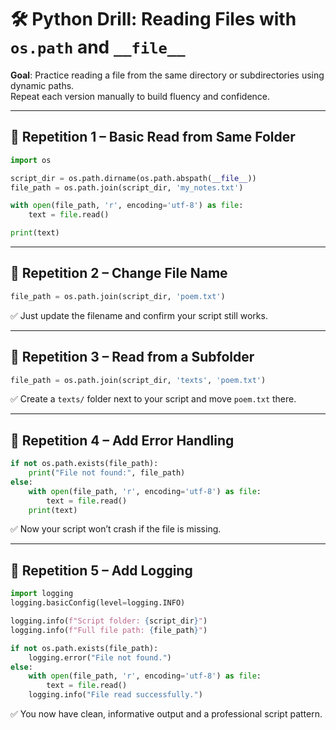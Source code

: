 
# 🛠️ Python Drill: Reading Files with `os.path` and `__file__`

**Goal**: Practice reading a file from the same directory or subdirectories using dynamic paths.  
Repeat each version manually to build fluency and confidence.  

---

## 🔁 Repetition 1 – Basic Read from Same Folder

```python
import os

script_dir = os.path.dirname(os.path.abspath(__file__))
file_path = os.path.join(script_dir, 'my_notes.txt')

with open(file_path, 'r', encoding='utf-8') as file:
    text = file.read()

print(text)
```

---

## 🔁 Repetition 2 – Change File Name

```python
file_path = os.path.join(script_dir, 'poem.txt')
```

✅ Just update the filename and confirm your script still works.

---

## 🔁 Repetition 3 – Read from a Subfolder

```python
file_path = os.path.join(script_dir, 'texts', 'poem.txt')
```

✅ Create a `texts/` folder next to your script and move `poem.txt` there.

---

## 🔁 Repetition 4 – Add Error Handling

```python
if not os.path.exists(file_path):
    print("File not found:", file_path)
else:
    with open(file_path, 'r', encoding='utf-8') as file:
        text = file.read()
    print(text)
```

✅ Now your script won’t crash if the file is missing.

---

## 🔁 Repetition 5 – Add Logging

```python
import logging
logging.basicConfig(level=logging.INFO)

logging.info(f"Script folder: {script_dir}")
logging.info(f"Full file path: {file_path}")

if not os.path.exists(file_path):
    logging.error("File not found.")
else:
    with open(file_path, 'r', encoding='utf-8') as file:
        text = file.read()
    logging.info("File read successfully.")
```

✅ You now have clean, informative output and a professional script pattern.
